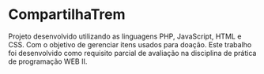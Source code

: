 # CompartilhaTrem
Projeto desenvolvido utilizando as linguagens PHP, JavaScript, HTML e CSS. Com o objetivo de gerenciar itens usados para doação. Este trabalho foi desenvolvido como requisito parcial de avaliação na disciplina de prática de programação WEB II.

